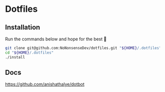 # Dotfiles

## Installation

Run the commands below and hope for the best 🤞

```sh
git clone git@github.com:NoNonsenseDev/dotfiles.git "${HOME}/.dotfiles"
cd "${HOME}/.dotfiles"
./install
```

## Docs

https://github.com/anishathalye/dotbot
